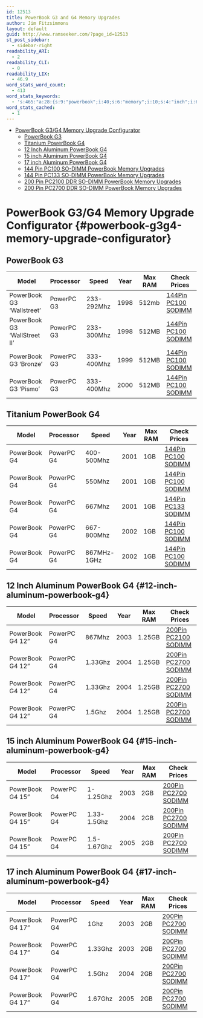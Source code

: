 ```yaml
---
id: 12513
title: PowerBook G3 and G4 Memory Upgrades
author: Jim Fitzsimmons
layout: default
guid: http://www.ramseeker.com/?page_id=12513
st_post_sidebar:
  - sidebar-right
readability_ARI:
  - 2
readability_CLI:
  - 0
readability_LIX:
  - 46.9
word_stats_word_count:
  - 413
word_stats_keywords:
  - 's:465:"a:28:{s:9:"powerbook";i:40;s:6:"memory";i:10;s:4:"inch";i:6;s:8:"aluminum";i:6;s:5:"pc100";i:10;s:4:"dimm";i:8;s:8:"upgrades";i:8;s:5:"pc133";i:3;s:6:"pc2100";i:3;s:6:"pc2700";i:12;s:5:"model";i:5;s:9:"processor";i:5;s:5:"speed";i:5;s:4:"year";i:5;s:5:"check";i:5;s:6:"prices";i:5;s:7:"powerpc";i:20;s:5:"512mb";i:4;s:6:"144pin";i:9;s:6:"sodimm";i:20;i:2001;i:3;i:2003;i:4;s:4:"25gb";i:4;s:6:"200pin";i:11;s:5:"33ghz";i:3;i:2004;i:5;s:4:"5ghz";i:3;s:5:"table";i:4;}";'
word_stats_cached:
  - 1
---
```

<div class="toc">
  <div class="toc">
    <ul>
      <li>
        <a href="#powerbook-g3g4-memory-upgrade-configurator">PowerBook G3/G4 Memory Upgrade Configurator</a> <ul>
          <li>
            <a href="#powerbook-g3">PowerBook G3</a>
          </li>
          <li>
            <a href="#titanium-powerbook-g4">Titanium PowerBook G4</a>
          </li>
          <li>
            <a href="#12-inch-aluminum-powerbook-g4">12 Inch Aluminum PowerBook G4</a>
          </li>
          <li>
            <a href="#15-inch-aluminum-powerbook-g4">15 inch Aluminum PowerBook G4</a>
          </li>
          <li>
            <a href="#17-inch-aluminum-powerbook-g4">17 inch Aluminum PowerBook G4</a>
          </li>
          <li>
            <a href="#144-pin-pc100-so-dimm-powerbook-memory-upgrades">144 Pin PC100 SO-DIMM PowerBook Memory Upgrades</a>
          </li>
          <li>
            <a href="#144-pin-pc133-so-dimm-powerbook-memory-upgrades">144 Pin PC133 SO-DIMM PowerBook Memory Upgrades</a>
          </li>
          <li>
            <a href="#200-pin-pc2100-ddr-so-dimm-powerbook-memory-upgrades">200 Pin PC2100 DDR SO-DIMM PowerBook Memory Upgrades</a>
          </li>
          <li>
            <a href="#200-pin-pc2700-ddr-so-dimm-powerbook-memory-upgrades">200 Pin PC2700 DDR SO-DIMM PowerBook Memory Upgrades</a>
          </li>
        </ul>
      </li>
    </ul>
  </div>
</div>

# PowerBook G3/G4 Memory Upgrade Configurator {#powerbook-g3g4-memory-upgrade-configurator}

## PowerBook G3 

| Model                        | Processor  | Speed      | Year | Max RAM | Check Prices             |
| ---------------------------- | ---------- | ---------- | ---- | ------- | ------------------------ |
| PowerBook G3 ‘Wallstreet’    | PowerPC G3 | 233-292Mhz | 1998 | 512mb   | [144Pin PC100 SODIMM][1] |
| PowerBook G3 ‘WallStreet II’ | PowerPC G3 | 233-300Mhz | 1998 | 512MB   | [144Pin PC100 SODIMM][1] |
| PowerBook G3 ‘Bronze’        | PowerPC G3 | 333-400Mhz | 1999 | 512MB   | [144Pin PC100 SODIMM][1] |
| PowerBook G3 ‘Pismo’         | PowerPC G3 | 333-400Mhz | 2000 | 512MB   | [144Pin PC100 SODIMM][1] |

## Titanium PowerBook G4 

| Model        | Processor  | Speed       | Year | Max RAM | Check Prices             |
| ------------ | ---------- | ----------- | ---- | ------- | ------------------------ |
| PowerBook G4 | PowerPC G4 | 400-500Mhz  | 2001 | 1GB     | [144Pin PC100 SODIMM][1] |
| PowerBook G4 | PowerPC G4 | 550Mhz      | 2001 | 1GB     | [144Pin PC100 SODIMM][1] |
| PowerBook G4 | PowerPC G4 | 667Mhz      | 2001 | 1GB     | [144Pin PC133 SODIMM][1] |
| PowerBook G4 | PowerPC G4 | 667-800Mhz  | 2002 | 1GB     | [144Pin PC100 SODIMM][1] |
| PowerBook G4 | PowerPC G4 | 867MHz-1GHz | 2002 | 1GB     | [144Pin PC100 SODIMM][1] |

## 12 Inch Aluminum PowerBook G4 {#12-inch-aluminum-powerbook-g4}

| Model            | Processor  | Speed   | Year | Max RAM | Check Prices              |
| ---------------- | ---------- | ------- | ---- | ------- | ------------------------- |
| PowerBook G4 12” | PowerPC G4 | 867Mhz  | 2003 | 1.25GB  | [200Pin PC2100 SODIMM][2] |
| PowerBook G4 12” | PowerPC G4 | 1.33Ghz | 2004 | 1.25GB  | [200Pin PC2700 SODIMM][2] |
| PowerBook G4 12” | PowerPC G4 | 1.33Ghz | 2004 | 1.25GB  | [200Pin PC2700 SODIMM][2] |
| PowerBook G4 12” | PowerPC G4 | 1.5Ghz  | 2004 | 1.25GB  | [200Pin PC2700 SODIMM][2] |

## 15 inch Aluminum PowerBook G4 {#15-inch-aluminum-powerbook-g4}

| Model            | Processor  | Speed       | Year | Max RAM | Check Prices              |
| ---------------- | ---------- | ----------- | ---- | ------- | ------------------------- |
| PowerBook G4 15” | PowerPC G4 | 1-1.25Ghz   | 2003 | 2GB     | [200Pin PC2700 SODIMM][2] |
| PowerBook G4 15” | PowerPC G4 | 1.33-1.5Ghz | 2004 | 2GB     | [200Pin PC2700 SODIMM][2] |
| PowerBook G4 15” | PowerPC G4 | 1.5-1.67Ghz | 2005 | 2GB     | [200Pin PC2700 SODIMM][2] |

## 17 inch Aluminum PowerBook G4 {#17-inch-aluminum-powerbook-g4}

| Model            | Processor  | Speed   | Year | Max RAM | Check Prices              |
| ---------------- | ---------- | ------- | ---- | ------- | ------------------------- |
| PowerBook G4 17” | PowerPC G4 | 1Ghz    | 2003 | 2GB     | [200Pin PC2700 SODIMM][2] |
| PowerBook G4 17” | PowerPC G4 | 1.33Ghz | 2003 | 2GB     | [200Pin PC2700 SODIMM][2] |
| PowerBook G4 17” | PowerPC G4 | 1.5Ghz  | 2004 | 2GB     | [200Pin PC2700 SODIMM][2] |
| PowerBook G4 17” | PowerPC G4 | 1.67Ghz | 2005 | 2GB     | [200Pin PC2700 SODIMM][2] |



 [1]: http://amzn.to/2bSwlst
 [2]: http://amzn.to/2bSx7pF
